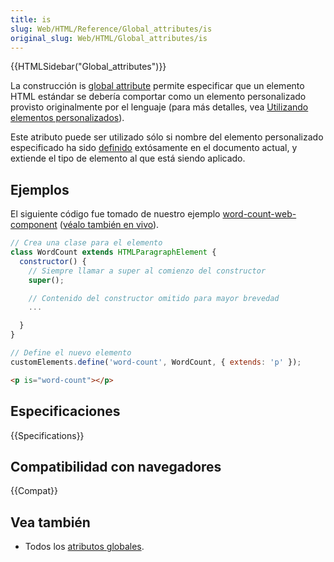 ```yaml
---
title: is
slug: Web/HTML/Reference/Global_attributes/is
original_slug: Web/HTML/Global_attributes/is
---
```


{{HTMLSidebar("Global_attributes")}}

La construcción is [global attribute](/es/docs/Web/HTML/Reference/Global_attributes) permite especificar que un elemento HTML estándar se debería comportar como un elemento personalizado provisto originalmente por el lenguaje (para más detalles, vea [Utilizando elementos personalizados](/es/docs/Web/API/Web_components/Using_custom_elements)).

Este atributo puede ser utilizado sólo si nombre del elemento personalizado especificado ha sido [definido](/es/docs/Web/API/CustomElementRegistry/define) extósamente en el documento actual, y extiende el tipo de elemento al que está siendo aplicado.

## Ejemplos

El siguiente código fue tomado de nuestro ejemplo [word-count-web-component](https://github.com/mdn/web-components-examples/tree/master/word-count-web-component) ([véalo también en vivo](https://mdn.github.io/web-components-examples/word-count-web-component/)).

```js
// Crea una clase para el elemento
class WordCount extends HTMLParagraphElement {
  constructor() {
    // Siempre llamar a super al comienzo del constructor
    super();

    // Contenido del constructor omitido para mayor brevedad
    ...

  }
}

// Define el nuevo elemento
customElements.define('word-count', WordCount, { extends: 'p' });
```

```html
<p is="word-count"></p>
```

## Especificaciones

{{Specifications}}

## Compatibilidad con navegadores

{{Compat}}

## Vea también

- Todos los [atributos globales](/es/docs/Web/HTML/Reference/Global_attributes).

